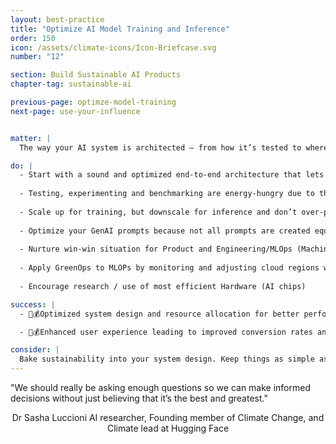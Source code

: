 ```yaml
---
layout: best-practice
title: "Optimize AI Model Training and Inference"
order: 150
icon: /assets/climate-icons/Icon-Briefcase.svg
number: "12"

section: Build Sustainable AI Products
chapter-tag: sustainable-ai

previous-page: optimze-model-training
next-page: use-your-influence


matter: |
  The way your AI system is architected — from how it’s tested to where it’s deployed — has a major and a long term impact on energy use and emissions. While these architecture-level decisions are often made by engineers and MLOps teams, we PMs can influence them by setting clear expectations and asking the right questions. This chapter equips you with the knowledge to do just that. A sustainability-first architecture not only cuts costs, it also helps avoid bloated systems, limits vendor lock-in, and keeps your AI products fast, lean, and scalable in the long run.

do: |
  - Start with a sound and optimized end-to-end architecture that lets you avoid technological and financial dependencies while providing consistent performance. This is true for traditional Computer vision and NLP pipelines or Agentic Workflows.
  
  - Testing, experimenting and benchmarking are energy-hungry due to their repetitive nature and should be done locally, especially in early stages. Great advances in compute power lets you run models on laptops or lightweight environments. Make sure they provide a realistic picture of what they will cost you once in production.
  
  - Scale up for training, but downscale for inference and don’t over-provision your production environments.  Production should be designed for scale but limited to very specific usage to limit performance issues (i.e Hallucination, Model drifting, etc.)
  
  - Optimize your GenAI prompts because not all prompts are created equal. Complex prompts (with detailed steps, examples, and restrictions) are not always better. Breaking them into simpler, sequential  steps or using [prompt compression](https://www.notion.so/Glossary-c2c6f6bbf55849a0887ea495e54e7cd7?pvs=21) can often yield better, more consistent results and efficiency. Test and iterate to find what works best.
  
  - Nurture win-win situation for Product and Engineering/MLOps (Machine Learning Operations) with model optimization. Techniques like quantization, pruning, reduce model size, making deployments and maintenance more efficient, greener and cheaper—and they can run on lower-power devices, too.
  
  - Apply GreenOps to MLOPs by monitoring and adjusting cloud regions with lower carbon intensity for both re-training and inference.
  
  - Encourage research / use of most efficient Hardware (AI chips)

success: |
  - 🧑💰Optimized system design and resource allocation for better performance and lower costs

  - 🧑💰Enhanced user experience leading to improved conversion rates and overall satisfaction

consider: |
  Bake sustainability into your system design. Keep things as simple as possible, reduce redundant tests, and be transparent about your system’s performance and energy use. That transparency can also open the door to partnerships that share your sustainability goals — like cloud vendors, MLOps platforms, and hardware providers.
---
```


<div class="bigquote">
  <span class="highlight">"We should really be asking enough questions so we can make informed decisions without just believing that it’s the best and greatest."</span>
</div>

<p style="text-align:center;">Dr Sasha Luccioni AI researcher, Founding member of Climate Change, and Climate lead at Hugging Face</p>